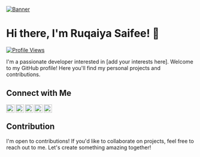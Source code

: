 [![Banner](https://placeimg.com/800/300/tech)](https://random-url.com) <!-- Replace `https://placeimg.com/800/300/tech` with the URL of your chosen banner image, and `https://random-url.com` with your desired URL -->

# Hi there, I'm Ruqaiya Saifee! 👋

[![Profile Views](https://komarev.com/ghpvc/?username=Ruqx)](https://github.com/Ruqx)

I'm a passionate developer interested in [add your interests here]. Welcome to my GitHub profile! Here you'll find my personal projects and contributions.

## Connect with Me

[<img align="left" alt="Email" src="https://your-website.com/assets/icons/email.svg" width="22px">](mailto:ruqxsaifee@gmail.com)
[<img align="left" alt="Website" src="https://your-website.com/assets/icons/website.svg" width="22px">](https://random-url.com)
[<img align="left" alt="Twitter" src="https://your-website.com/assets/icons/twitter.svg" width="22px">](https://twitter.com/your-twitter-handle)
[<img align="left" alt="LinkedIn" src="https://your-website.com/assets/icons/linkedin.svg" width="22px">](https://linkedin.com/in/your-linkedin-handle)
[<img align="left" alt="Dev.to" src="https://your-website.com/assets/icons/devto.svg" width="22px">](https://dev.to/your-devto-handle)

<br>

## Contribution

I'm open to contributions! If you'd like to collaborate on projects, feel free to reach out to me. Let's create something amazing together!
